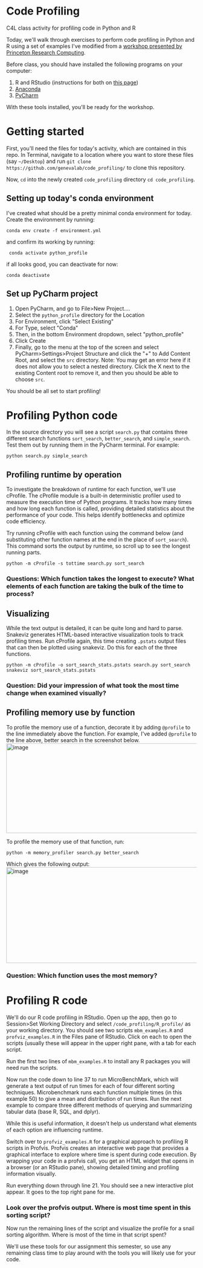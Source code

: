 # Code Profiling
C4L class activity for profiling code in Python and R

Today, we'll walk through exercises to perform code profiling in Python and R using a set of examples I've modified from a [workshop presented by Princeton Research Computing](https://github.com/PrincetonUniversity/intro_debugging).

Before class, you should have installed the following programs on your computer:

1. R and RStudio (instructions for both on [this page](https://posit.co/download/rstudio-desktop/))
2. [Anaconda](https://www.anaconda.com/docs/getting-started/anaconda/install)
3. [PyCharm](https://www.jetbrains.com/pycharm/data-science/?var=anaconda)


With these tools installed, you'll be ready for the workshop.

# Getting started
First, you'll need the files for today's activity, which are contained in this repo. In Terminal, navigate to a location where you want to store these files (say ```~/Desktop```) and run ```git clone https://github.com/genevalab/code_profiling/``` to clone this repository.

Now, ```cd``` into the newly created ```code_profiling``` directory ```cd code_profiling```. 

## Setting up today's conda environment
I've created what should be a pretty minimal conda environment for today. Create the environment by running:

```conda env create -f environment.yml```

and confirm its working by running:

``` conda activate python_profile```

if all looks good, you can deactivate for now:

```conda deactivate```

## Set up PyCharm project
1. Open PyCharm, and go to File>New Project....
2. Select the ```python_profile``` directory for the Location
3. For Environment, click "Select Existing"
4. For Type, select "Conda"
5. Then, in the bottom Environment dropdown, select "python_profile"
6. Click Create
7. Finally, go to the menu at the top of the screen and select PyCharm>Settings>Project Structure and click the "+" to Add Content Root, and select the ```src``` directory.
   Note: You may get an error here if it does not allow you to select a nested directory. Click the X next to the existing Content root to remove it, and then you should be able to choose ```src```.

You should be all set to start profiling!

# Profiling Python code
In the source directory you will see a script ```search.py``` that contains three different search functions ```sort_search```, ```better_search```, and ```simple_search```. Test them out by running them in the PyCharm terminal. For example:

```python search.py simple_search```


## Profiling runtime by operation
To investigate the breakdown of runtime for each function, we'll use cProfile. The cProfile module is a built-in deterministic profiler used to measure the execution time of Python programs. It tracks how many times and how long each function is called, providing detailed statistics about the performance of your code. This helps identify bottlenecks and optimize code efficiency.

Try running cProfile with each function using the command below (and substituting other function names at the end in the place of ```sort_search```). This command sorts the output by runtime, so scroll up to see the longest running parts.

```python -m cProfile -s tottime search.py sort_search```

### Questions: Which function takes the longest to execute? What elements of each function are taking the bulk of the time to process?

## Visualizing

While the text output is detailed, it can be quite long and hard to parse. Snakeviz generates HTML-based interactive visualization tools to track profiling times. Run cProfile again, this time creating  ```.pstats``` output files that can then be plotted using snakeviz. Do this for each of the three functions.

```
python -m cProfile -o sort_search_stats.pstats search.py sort_search
snakeviz sort_search_stats.pstats
```
### Question: Did your impression of what took the most time change when examined visually?

## Profiling memory use by function

To profile the memory use of a function, decorate it by adding ```@profile``` to the line immediately above the function. For example, I've added ```@profile``` to the line above, better search in the screenshot below.
<img width="856" height="237" alt="image" src="https://github.com/user-attachments/assets/06c4f3df-530a-4d26-8d62-950e74edbcd1" />

To profile the memory use of that function, run:

```
python -m memory_profiler search.py better_search
```
Which gives the following output:
<img width="856" height="253" alt="image" src="https://github.com/user-attachments/assets/c052db2d-4c5c-4e97-b29b-ff476f55ee06" />

### Question: Which function uses the most memory?

# Profiling R code

We'll do our R code profiling in RStudio. Open up the app, then go to Session>Set Working Directory and select ```/code_profiling/R_profile/``` as your working directory. You should see two scripts ```mbm_examples.R``` and ```profviz_examples.R``` in the Files pane of RStudio. Click on each to open the scripts (usually these will appear in the upper right pane, with a tab for each script.

Run the first two lines of ```mbm_examples.R``` to install any R packages you will need run the scripts. 

Now run the code down to line 37 to run MicroBenchMark, which will generate a text output of run times for each of four different sorting techniques. Microbenchmark runs each function multiple times (in this example 50) to give a mean and distribution of run times.  Run the next example to compare three different methods of querying and summarizing tabular data (base R, SQL, and dplyr). 

While this is useful information, it doesn't help us understand what elements of each option are influencing runtime.

Switch over to ```profviz_examples.R``` for a graphical approach to profiling R scripts in Profvis. Profvis creates an interactive web page that provides a graphical interface to explore where time is spent during code execution. By wrapping your code in a profvis call, you get an HTML widget that opens in a browser (or an RStudio pane), showing detailed timing and profiling information visually. 

Run everything down through line 21. You should see a new interactive plot appear. It goes to the top right pane for me.

### Look over the profvis output. Where is most time spent in this sorting script?

Now run the remaining lines of the script and visualize the profile for a snail sorting algorithm. Where is most of the time in that script spent?

We'll use these tools for our assignment this semester, so use any remaining class time to play around with the tools you will likely use for your code.

 
